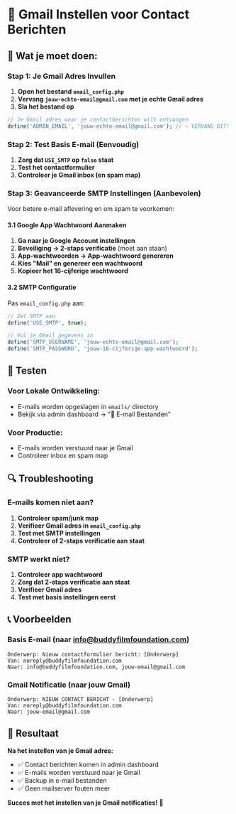 # 📧 Gmail Instellen voor Contact Berichten

## 🎯 Wat je moet doen:

### **Stap 1: Je Gmail Adres Invullen**

1. **Open het bestand `email_config.php`**
2. **Vervang `jouw-echte-email@gmail.com` met je echte Gmail adres**
3. **Sla het bestand op**

```php
// Je Gmail adres waar je contactberichten wilt ontvangen
define('ADMIN_EMAIL', 'jouw-echte-email@gmail.com'); // ← VERVANG DIT!
```

### **Stap 2: Test Basis E-mail (Eenvoudig)**

1. **Zorg dat `USE_SMTP` op `false` staat**
2. **Test het contactformulier**
3. **Controleer je Gmail inbox (en spam map)**

### **Stap 3: Geavanceerde SMTP Instellingen (Aanbevolen)**

Voor betere e-mail aflevering en om spam te voorkomen:

#### **3.1 Google App Wachtwoord Aanmaken**

1. **Ga naar je Google Account instellingen**
2. **Beveiliging → 2-staps verificatie** (moet aan staan)
3. **App-wachtwoorden → App-wachtwoord genereren**
4. **Kies "Mail" en genereer een wachtwoord**
5. **Kopieer het 16-cijferige wachtwoord**

#### **3.2 SMTP Configuratie**

Pas `email_config.php` aan:

```php
// Zet SMTP aan
define('USE_SMTP', true);

// Vul je Gmail gegevens in
define('SMTP_USERNAME', 'jouw-echte-email@gmail.com');
define('SMTP_PASSWORD', 'jouw-16-cijferige-app-wachtwoord');
```

## 🧪 Testen

### **Voor Lokale Ontwikkeling:**
- E-mails worden opgeslagen in `emails/` directory
- Bekijk via admin dashboard → "📁 E-mail Bestanden"

### **Voor Productie:**
- E-mails worden verstuurd naar je Gmail
- Controleer inbox en spam map

## 🔍 Troubleshooting

### **E-mails komen niet aan?**
1. **Controleer spam/junk map**
2. **Verifieer Gmail adres in `email_config.php`**
3. **Test met SMTP instellingen**
4. **Controleer of 2-staps verificatie aan staat**

### **SMTP werkt niet?**
1. **Controleer app wachtwoord**
2. **Zorg dat 2-staps verificatie aan staat**
3. **Verifieer Gmail adres**
4. **Test met basis instellingen eerst**

## 📞 Voorbeelden

### **Basis E-mail (naar info@buddyfilmfoundation.com)**
```
Onderwerp: Nieuw contactformulier bericht: [Onderwerp]
Van: noreply@buddyfilmfoundation.com
Naar: info@buddyfilmfoundation.com, jouw-email@gmail.com
```

### **Gmail Notificatie (naar jouw Gmail)**
```
Onderwerp: NIEUW CONTACT BERICHT - [Onderwerp]
Van: noreply@buddyfilmfoundation.com
Naar: jouw-email@gmail.com
```

## 🎉 Resultaat

**Na het instellen van je Gmail adres:**

- ✅ Contact berichten komen in admin dashboard
- ✅ E-mails worden verstuurd naar je Gmail
- ✅ Backup in e-mail bestanden
- ✅ Geen mailserver fouten meer

**Succes met het instellen van je Gmail notificaties!** 🚀
